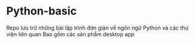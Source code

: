 # Python-basic
Repo lưu trữ những bài lập trình đơn giản về ngôn ngữ Python và các thư viện liên quan
Bao gồm các sản phẩm desktop app
